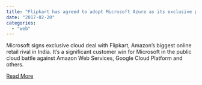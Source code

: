 ```yaml
---
title: "Flipkart has agreed to adopt Microsoft Azure as its exclusive public cloud platform"
date: "2017-02-20"
categories: 
  - "web"
---
```


Microsoft signs exclusive cloud deal with Flipkart, Amazon’s biggest online retail rival in India. It’s a significant customer win for Microsoft in the public cloud battle against Amazon Web Services, Google Cloud Platform and others.

[Read More](https://news.microsoft.com/2017/02/19/flipkart-and-microsoft-forge-cloud-partnership-to-expand-e-commerce-in-india/#sm.0000gpw9tv2wld3ewxl1rusmfue0r#kdvCBxC8CdUmfKZk.97)
